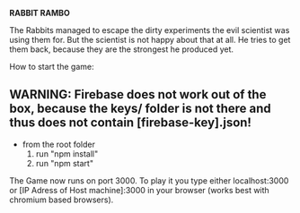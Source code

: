 **RABBIT RAMBO**

The Rabbits managed to escape 
the dirty experiments the 
evil scientist was using them
for. 
But the scientist is not happy about that at all.
He tries to get them back, because they 
are the strongest he produced yet.

How to start the game:

## WARNING: Firebase does not work out of the box, because the keys/ folder is not there and thus does not contain [firebase-key].json! 

- from the root folder 
    1. run "npm install"
    2. run "npm start" 

The Game now runs on port 3000.
To play it you type either localhost:3000 or [IP Adress of Host machine]:3000
in your browser (works best with chromium based browsers).
